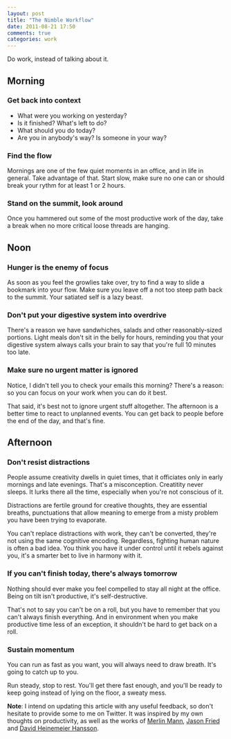 ```yaml
---
layout: post
title: "The Nimble Workflow"
date: 2011-08-21 17:50
comments: true
categories: work
--- 
```

Do work, instead of talking about it. 

## Morning

### Get back into context

* What were you working on yesterday?
* Is it finished? What's left to do?
* What should you do today?
* Are you in anybody's way? Is someone in your way?

### Find the flow

Mornings are one of the few quiet moments in an office, and in life in general. Take advantage of that. Start slow, make sure no one can or should break your rythm for at least 1 or 2 hours. 

### Stand on the summit, look around

Once you hammered out some of the most productive work of the day, take a break when no more critical loose threads are hanging.

## Noon

### Hunger is the enemy of focus
As soon as you feel the growlies take over, try to find a way to slide a bookmark into your flow. Make sure you leave off a not too steep path back to the summit. Your satiated self is a lazy beast. 

### Don't put your digestive system into overdrive
There's a reason we have sandwhiches, salads and other reasonably-sized portions. Light meals don't sit in the belly for hours, reminding you that your digestive system always calls your brain to say that you're full 10 minutes too late. 

### Make sure no urgent matter is ignored
Notice, I didn't tell you to check your emails this morning? There's a reason: so you can focus on your work when you can do it best. 

That said, it's best not to ignore urgent stuff altogether. The afternoon is a better time to react to unplanned events. You can get back to people before the end of the day, and that's fine. 

## Afternoon

### Don't resist distractions
People assume creativity dwells in quiet times, that it officiates only in early mornings and late evenings. That's a misconception. Creatitity never sleeps. It lurks there all the time, especially when you're not conscious of it.

Distractions are fertile ground for creative thoughts, they are essential breaths, punctuations that allow meaning to emerge from a misty problem you have been trying to evaporate.

You can't replace distractions with work, they can't be converted, they're not using the same cognitive encoding. Regardless, fighting human nature is often a bad idea. You think you have it under control until it rebels against you, it's a smarter bet to live in harmony with it.

### If you can't finish today, there's always tomorrow
Nothing should ever make you feel compelled to stay all night at the office. Being on tilt isn't productive, it's self-destructive.

That's not to say you can't be on a roll, but you have to remember that you can't always finish everything. And in environment when you make productive time less of an exception, it shouldn't be hard to get back on a roll.

### Sustain momentum
You can run as fast as you want, you will always need to draw breath. It's going to catch up to you.

Run steady, stop to rest. You'll get there fast enough, and you'll be ready to keep going instead of lying on the floor, a sweaty mess.

**Note**: I intend on updating this article with any useful feedback, so don't hesitate to provide some to me on Twitter. It was inspired by my own thoughts on productivity, as well as the works of [Merlin Mann](http://merlinmann.com), [Jason Fried](http://37signals.com/) and [David Heinemeier Hansson](david.heinemeierhansson.com).